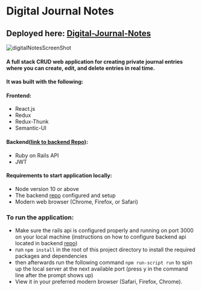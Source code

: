 # Digital Journal Notes

## Deployed here: [Digital-Journal-Notes](https://digital-journal-notes.herokuapp.com/)

![digitalNotesScreenShot](../public/digitalNotesScreenCap.png)


#### A full stack CRUD web application for creating private journal entries where you can create, edit, and delete entries in real time.
#### It was built with the following:
#### Frontend:
- React.js
- Redux
- Redux-Thunk
- Semantic-UI

#### Backend([link to backend Repo](https://github.com/jtx007/Digital-Journal-Notes-API)):
- Ruby on Rails API
- JWT

#### Requirements to start application locally:
- Node version 10 or above
- The backend [repo](https://github.com/jtx007/Digital-Journal-Notes-API) configured and setup
- Modern web browser (Chrome, Firefox, or Safari)

### To run the application:
- Make sure the rails api is configured properly and running on port 3000 on your local machine (instructions on how to configure backend api located in backend [repo](https://github.com/jtx007/Digital-Journal-Notes-API))
- run `npm install` in the root of this project directory to install the required packages and dependencies
- then afterwards run the following command `npm run-script run` to spin up the local server at the next available port (press y in the command line after the prompt shows up)
- View it in your preferred modern browser (Safari, Firefox, Chrome).
